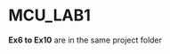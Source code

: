 # MCU_LAB1

<strong>Ex6 to Ex10</strong> are in the same project folder
<img alt="" src="https://cdn.cloudflare.steamstatic.com/steam/apps/1817070/ss_dfba6f2477bfa42be69ddfdffbd421d3943d20bf.1920x1080.jpg?t=1660316394" />

